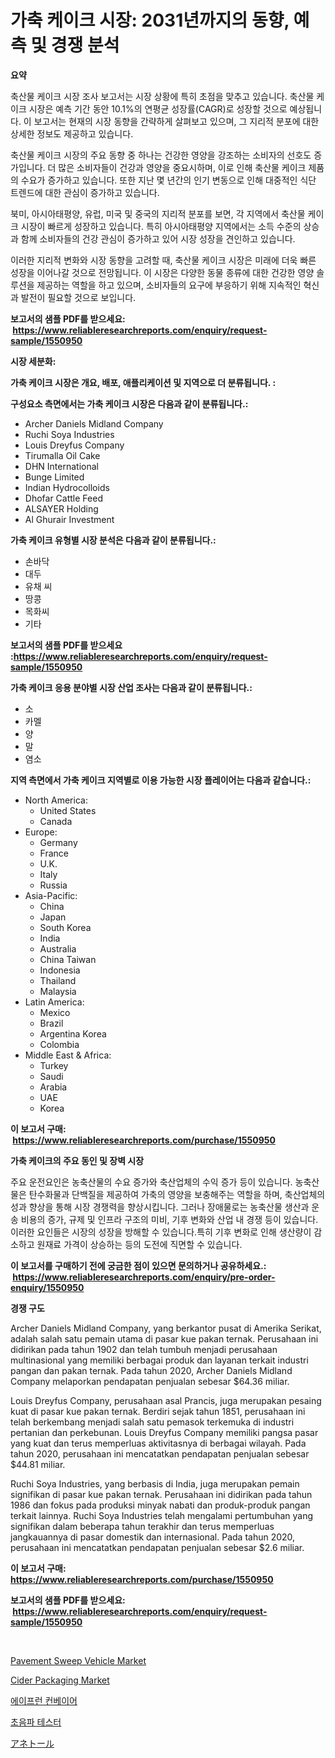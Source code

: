 <p><h1>가축 케이크 시장: 2031년까지의 동향, 예측 및 경쟁 분석</h1></p><p><strong>요약</strong></p>
<p><p>축산물 케이크 시장 조사 보고서는 시장 상황에 특히 초점을 맞추고 있습니다. 축산물 케이크 시장은 예측 기간 동안 10.1%의 연평균 성장률(CAGR)로 성장할 것으로 예상됩니다. 이 보고서는 현재의 시장 동향을 간략하게 살펴보고 있으며, 그 지리적 분포에 대한 상세한 정보도 제공하고 있습니다.</p><p>축산물 케이크 시장의 주요 동향 중 하나는 건강한 영양을 강조하는 소비자의 선호도 증가입니다. 더 많은 소비자들이 건강과 영양을 중요시하며, 이로 인해 축산물 케이크 제품의 수요가 증가하고 있습니다. 또한 지난 몇 년간의 인기 변동으로 인해 대중적인 식단 트렌드에 대한 관심이 증가하고 있습니다.</p><p>북미, 아시아태평양, 유럽, 미국 및 중국의 지리적 분포를 보면, 각 지역에서 축산물 케이크 시장이 빠르게 성장하고 있습니다. 특히 아시아태평양 지역에서는 소득 수준의 상승과 함께 소비자들의 건강 관심이 증가하고 있어 시장 성장을 견인하고 있습니다.</p><p>이러한 지리적 변화와 시장 동향을 고려할 때, 축산물 케이크 시장은 미래에 더욱 빠른 성장을 이어나갈 것으로 전망됩니다. 이 시장은 다양한 동물 종류에 대한 건강한 영양 솔루션을 제공하는 역할을 하고 있으며, 소비자들의 요구에 부응하기 위해 지속적인 혁신과 발전이 필요할 것으로 보입니다.</p></p>
<p><strong>보고서의 샘플 PDF를 받으세요: &nbsp;<a href="https://www.reliableresearchreports.com/enquiry/request-sample/1550950">https://www.reliableresearchreports.com/enquiry/request-sample/1550950</a></strong></p>
<p><strong>시장 세분화:</strong></p>
<p><strong> 가축 케이크 시장은 개요, 배포, 애플리케이션 및 지역으로 더 분류됩니다. :</strong></p>
<p><strong>구성요소 측면에서는 가축 케이크 시장은 다음과 같이 분류됩니다.:</strong></p>
<p><ul><li>Archer Daniels Midland Company</li><li>Ruchi Soya Industries</li><li>Louis Dreyfus Company</li><li>Tirumalla Oil Cake</li><li>DHN International</li><li>Bunge Limited</li><li>Indian Hydrocolloids</li><li>Dhofar Cattle Feed</li><li>ALSAYER Holding</li><li>Al Ghurair Investment</li></ul></p>
<p><strong> 가축 케이크 유형별 시장 분석은 다음과 같이 분류됩니다.:</strong></p>
<p><ul><li>손바닥</li><li>대두</li><li>유채 씨</li><li>땅콩</li><li>목화씨</li><li>기타</li></ul></p>
<p><strong>보고서의 샘플 PDF를 받으세요 :<a href="https://www.reliableresearchreports.com/enquiry/request-sample/1550950">https://www.reliableresearchreports.com/enquiry/request-sample/1550950</a></strong></p>
<p><strong> 가축 케이크 응용 분야별 시장 산업 조사는 다음과 같이 분류됩니다.:</strong></p>
<p><ul><li>소</li><li>카멜</li><li>양</li><li>말</li><li>염소</li></ul></p>
<p><strong>지역 측면에서 가축 케이크 지역별로 이용 가능한 시장 플레이어는 다음과 같습니다.:</strong></p>
<p><ul>
    <li>
        North America:
        <ul>
            <li>United States</li>
            <li>Canada</li>
        </ul>
    </li>
    <li>
        Europe:
        <ul>
            <li>Germany</li>
            <li>France</li>
            <li>U.K.</li>
            <li>Italy</li>
            <li>Russia</li>
        </ul>
    </li>
    <li>
        Asia-Pacific:
        <ul>
            <li>China</li>
            <li>Japan</li>
            <li>South Korea</li>
            <li>India</li>
            <li>Australia</li>
            <li>China Taiwan</li>
            <li>Indonesia</li>
            <li>Thailand</li>
            <li>Malaysia</li>
        </ul>
    </li>
    <li>
        Latin America:
        <ul>
            <li>Mexico</li>
            <li>Brazil</li>
            <li>Argentina Korea</li>
            <li>Colombia</li>
        </ul>
    </li>
    <li>
        Middle East & Africa:
        <ul>
            <li>Turkey</li>
            <li>Saudi</li>
            <li>Arabia</li>
            <li>UAE</li>
            <li>Korea</li>
        </ul>
    </li>
    </ul></p>
<p><strong>이 보고서 구매: &nbsp;<a href="https://www.reliableresearchreports.com/purchase/1550950">https://www.reliableresearchreports.com/purchase/1550950</a></strong></p>
<p><strong>가축 케이크의 주요 동인 및 장벽 시장</strong></p>
<p><p>주요 운전요인은 농축산물의 수요 증가와 축산업체의 수익 증가 등이 있습니다. 농축산물은 탄수화물과 단백질을 제공하여 가축의 영양을 보충해주는 역할을 하며, 축산업체의 성과 향상을 통해 시장 경쟁력을 향상시킵니다. 그러나 장애물로는 농축산물 생산과 운송 비용의 증가, 규제 및 인프라 구조의 미비, 기후 변화와 산업 내 경쟁 등이 있습니다. 이러한 요인들은 시장의 성장을 방해할 수 있습니다.특히 기후 변화로 인해 생산량이 감소하고 원재료 가격이 상승하는 등의 도전에 직면할 수 있습니다.</p></p>
<p><strong>이 보고서를 구매하기 전에 궁금한 점이 있으면 문의하거나 공유하세요.: &nbsp;<a href="https://www.reliableresearchreports.com/enquiry/pre-order-enquiry/1550950">https://www.reliableresearchreports.com/enquiry/pre-order-enquiry/1550950</a></strong></p>
<p><strong>경쟁 구도</strong></p>
<p><p>Archer Daniels Midland Company, yang berkantor pusat di Amerika Serikat, adalah salah satu pemain utama di pasar kue pakan ternak. Perusahaan ini didirikan pada tahun 1902 dan telah tumbuh menjadi perusahaan multinasional yang memiliki berbagai produk dan layanan terkait industri pangan dan pakan ternak. Pada tahun 2020, Archer Daniels Midland Company melaporkan pendapatan penjualan sebesar $64.36 miliar.</p><p>Louis Dreyfus Company, perusahaan asal Prancis, juga merupakan pesaing kuat di pasar kue pakan ternak. Berdiri sejak tahun 1851, perusahaan ini telah berkembang menjadi salah satu pemasok terkemuka di industri pertanian dan perkebunan. Louis Dreyfus Company memiliki pangsa pasar yang kuat dan terus memperluas aktivitasnya di berbagai wilayah. Pada tahun 2020, perusahaan ini mencatatkan pendapatan penjualan sebesar $44.81 miliar.</p><p>Ruchi Soya Industries, yang berbasis di India, juga merupakan pemain signifikan di pasar kue pakan ternak. Perusahaan ini didirikan pada tahun 1986 dan fokus pada produksi minyak nabati dan produk-produk pangan terkait lainnya. Ruchi Soya Industries telah mengalami pertumbuhan yang signifikan dalam beberapa tahun terakhir dan terus memperluas jangkauannya di pasar domestik dan internasional. Pada tahun 2020, perusahaan ini mencatatkan pendapatan penjualan sebesar $2.6 miliar.</p></p>
<p><strong>이 보고서 구매: &nbsp; <a href="https://www.reliableresearchreports.com/purchase/1550950">https://www.reliableresearchreports.com/purchase/1550950</a></strong></p>
<p><strong>보고서의 샘플 PDF를 받으세요: &nbsp;<a href="https://www.reliableresearchreports.com/enquiry/request-sample/1550950">https://www.reliableresearchreports.com/enquiry/request-sample/1550950</a></strong><strong></strong></p>
<p>&nbsp;</p>
<p><p><a href="https://issuu.com/reportprime-2/docs/pavement-sweep-vehicle-market-size-2030.pptx">Pavement Sweep Vehicle Market</a></p><p><a href="https://ivy-potential-64b.notion.site/Cider-Packaging-Market-Research-Report-Reveals-The-Latest-Trends-And-Opportunities-of-this-Market-fo-2a248a2c9af54e5a8fdfed6fe10671c7">Cider Packaging Market</a></p><p><a href="https://github.com/royErdmtyan906778/Market-Research-Report-List-1/blob/main/62438586478.md">에이프런 컨베이어</a></p><p><a href="https://medium.com/@moulafa/%EC%B4%88%EC%9D%8C%ED%8C%8C-%ED%85%8C%EC%8A%A4%ED%84%B0-%EC%8B%9C%EC%9E%A5-%EC%A0%84%EB%A7%9D-%EC%82%B0%EC%97%85-%EA%B0%9C%EC%9A%94-%EB%B0%8F-%EC%98%88%EC%B8%A1-2024%EB%85%84%EB%B6%80%ED%84%B0-2031%EB%85%84-703ce5d5d8c3">초음파 테스터</a></p><p><a href="https://github.com/EthanMorar2011/Market-Research-Report-List-1/blob/main/10626687456.md">アネトール</a></p></p>